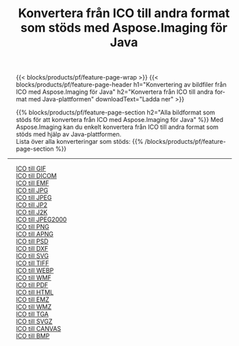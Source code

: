 ﻿---
title: Konvertera från ICO till andra format som stöds med Aspose.Imaging för Java 
weight: 3920
url: /sv/java/conversion/from/ico 
lang: sv
langdirlevel: 2
locales: zh-hans,ja,it,ru,de,es,fr,nl,id,lt,pl,pt,vi,tr,ko,zh-hant,ar,hi,th,sv,cs,uk,he
description: Med Aspose.Imaging kan du enkelt konvertera från ICO till andra format med Java-plattformen
---

{{< blocks/products/pf/feature-page-wrap >}}
{{< blocks/products/pf/feature-page-header h1="Konvertering av bildfiler från ICO med Aspose.Imaging för Java" h2="Konvertera från ICO till andra format med Java-plattformen" downloadText="Ladda ner" >}}


{{% blocks/products/pf/feature-page-section  h2="Alla bildformat som stöds för att konvertera från ICO med Aspose.Imaging för Java" %}}
Med Aspose.Imaging kan du enkelt konvertera från ICO till andra format som stöds med hjälp av Java-plattformen.
<br/>
Lista över alla konverteringar som stöds:
{{% /blocks/products/pf/feature-page-section %}}
<div class="container-fluid productfamilypage bg-gray">
    <div class="convertypes bg-gray agp-content section">
        <div class="container">
		<hr style="margin-left:-20px;"/>
		<div class="row other-converters">
		    <div class='col-md-2 other-converter remove-lp remove-rp'><a href="/imaging/sv/java/conversion/ico-to-gif" >ICO till GIF</a></div><div class='col-md-2 other-converter remove-lp remove-rp'><a href="/imaging/sv/java/conversion/ico-to-dicom" >ICO till DICOM</a></div><div class='col-md-2 other-converter remove-lp remove-rp'><a href="/imaging/sv/java/conversion/ico-to-emf" >ICO till EMF</a></div><div class='col-md-2 other-converter remove-lp remove-rp'><a href="/imaging/sv/java/conversion/ico-to-jpg" >ICO till JPG</a></div><div class='col-md-2 other-converter remove-lp remove-rp'><a href="/imaging/sv/java/conversion/ico-to-jpeg" >ICO till JPEG</a></div><div class='col-md-2 other-converter remove-lp remove-rp'><a href="/imaging/sv/java/conversion/ico-to-jp2" >ICO till JP2</a></div><div class='col-md-2 other-converter remove-lp remove-rp'><a href="/imaging/sv/java/conversion/ico-to-j2k" >ICO till J2K</a></div><div class='col-md-2 other-converter remove-lp remove-rp'><a href="/imaging/sv/java/conversion/ico-to-jpeg2000" >ICO till JPEG2000</a></div><div class='col-md-2 other-converter remove-lp remove-rp'><a href="/imaging/sv/java/conversion/ico-to-png" >ICO till PNG</a></div><div class='col-md-2 other-converter remove-lp remove-rp'><a href="/imaging/sv/java/conversion/ico-to-apng" >ICO till APNG</a></div><div class='col-md-2 other-converter remove-lp remove-rp'><a href="/imaging/sv/java/conversion/ico-to-psd" >ICO till PSD</a></div><div class='col-md-2 other-converter remove-lp remove-rp'><a href="/imaging/sv/java/conversion/ico-to-dxf" >ICO till DXF</a></div><div class='col-md-2 other-converter remove-lp remove-rp'><a href="/imaging/sv/java/conversion/ico-to-svg" >ICO till SVG</a></div><div class='col-md-2 other-converter remove-lp remove-rp'><a href="/imaging/sv/java/conversion/ico-to-tiff" >ICO till TIFF</a></div><div class='col-md-2 other-converter remove-lp remove-rp'><a href="/imaging/sv/java/conversion/ico-to-webp" >ICO till WEBP</a></div><div class='col-md-2 other-converter remove-lp remove-rp'><a href="/imaging/sv/java/conversion/ico-to-wmf" >ICO till WMF</a></div><div class='col-md-2 other-converter remove-lp remove-rp'><a href="/imaging/sv/java/conversion/ico-to-pdf" >ICO till PDF</a></div><div class='col-md-2 other-converter remove-lp remove-rp'><a href="/imaging/sv/java/conversion/ico-to-html" >ICO till HTML</a></div><div class='col-md-2 other-converter remove-lp remove-rp'><a href="/imaging/sv/java/conversion/ico-to-emz" >ICO till EMZ</a></div><div class='col-md-2 other-converter remove-lp remove-rp'><a href="/imaging/sv/java/conversion/ico-to-wmz" >ICO till WMZ</a></div><div class='col-md-2 other-converter remove-lp remove-rp'><a href="/imaging/sv/java/conversion/ico-to-tga" >ICO till TGA</a></div><div class='col-md-2 other-converter remove-lp remove-rp'><a href="/imaging/sv/java/conversion/ico-to-svgz" >ICO till SVGZ</a></div><div class='col-md-2 other-converter remove-lp remove-rp'><a href="/imaging/sv/java/conversion/ico-to-canvas" >ICO till CANVAS</a></div><div class='col-md-2 other-converter remove-lp remove-rp'><a href="/imaging/sv/java/conversion/ico-to-bmp" >ICO till BMP</a></div>
                </div>
        </div>
    </div>
</div>
<br/>

